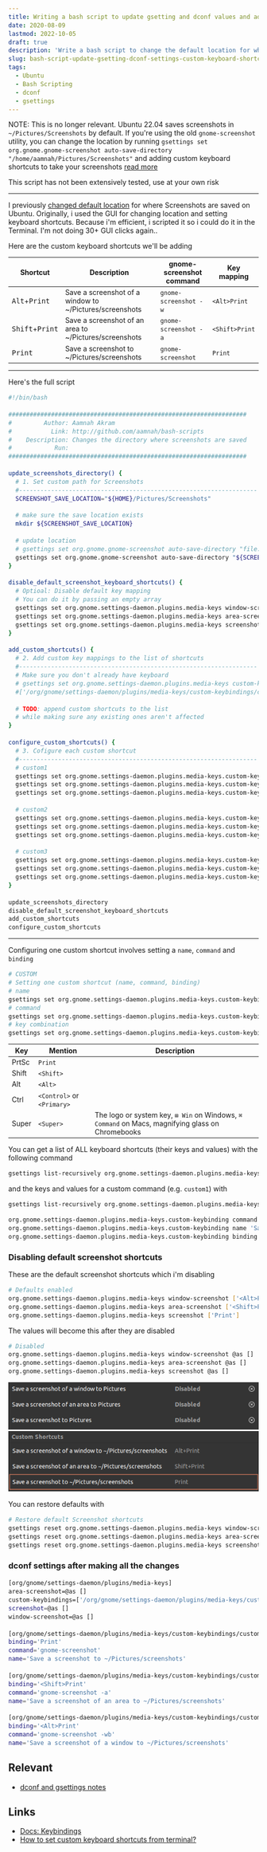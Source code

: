 ```yaml
---
title: Writing a bash script to update gsetting and dconf values and adding custom keyboard shortcuts
date: 2020-08-09
lastmod: 2022-10-05
draft: true
description: 'Write a bash script to change the default location for where screenshots are saved on Ubuntu. Involves setting the location path, disabling default keyboard shortcuts for screenshots and adding custom key bindings that use `gnome-screenshot` to take screenshots'
slug: bash-script-update-gsetting-dconf-settings-custom-keyboard-shortcuts-bindings
tags:
  - Ubuntu
  - Bash Scripting
  - dconf
  - gsettings
---
```


NOTE: This is no longer relevant. Ubuntu 22.04 saves screenshots in `~/Pictures/Screenshots` by default. If you're using the old `gnome-screenshot` utility, you can change the location by running `gsettings set org.gnome.gnome-screenshot auto-save-directory "/home/aamnah/Pictures/Screenshots"` and adding custom keyboard shortcuts to take your screenshots [read more](/change-default-screenshot-save-location)

This script has not been extensively tested, use at your own risk

---

I previously [changed default location](link-to-other-article) for where Screenshots are saved on Ubuntu. Originally, i used the GUI for changing location and setting keyboard shortcuts. Because i'm efficient, i scripted it so i could do it in the Terminal. I'm not doing 30+ GUI clicks again..

Here are the custom keyboard shortcuts we'll be adding

| Shortcut                          | Description                                             | gnome-screenshot command | Key mapping    |
| --------------------------------- | ------------------------------------------------------- | ------------------------ | -------------- |
| <kbd>Alt</kbd>+<kbd>Print</kbd>   | Save a screenshot of a window to ~/Pictures/screenshots | `gnome-screenshot -w`    | `<Alt>Print`   |
| <kbd>Shift</kbd>+<kbd>Print</kbd> | Save a screenshot of an area to ~/Pictures/screenshots  | `gnome-screenshot -a`    | `<Shift>Print` |
| <kbd>Print</kbd>                  | Save a screenshot to ~/Pictures/screenshots             | `gnome-screenshot`       | `Print`        |

---

Here's the full script

```bash
#!/bin/bash

###################################################################
#         Author: Aamnah Akram
#           Link: http://github.com/aamnah/bash-scripts
#    Description: Changes the directory where screenshots are saved
#            Run:
###################################################################

update_screenshots_directory() {
  # 1. Set custom path for Screenshots
  #-------------------------------------------------------------------
  SCREENSHOT_SAVE_LOCATION="${HOME}/Pictures/Screenshots"

  # make sure the save location exists
  mkdir ${SCREENSHOT_SAVE_LOCATION}

  # update location
  # gsettings set org.gnome.gnome-screenshot auto-save-directory "file:///${SCREENSHOT_SAVE_LOCATION}"
  gsettings set org.gnome.gnome-screenshot auto-save-directory "${SCREENSHOT_SAVE_LOCATION}"
}

disable_default_screenshot_keyboard_shortcuts() {
  # Optioal: Disable default key mapping
  # You can do it by passing an empty array
  gsettings set org.gnome.settings-daemon.plugins.media-keys window-screenshot []
  gsettings set org.gnome.settings-daemon.plugins.media-keys area-screenshot []
  gsettings set org.gnome.settings-daemon.plugins.media-keys screenshot []
}

add_custom_shortcuts() {
  # 2. Add custom key mappings to the list of shortcuts
  #-------------------------------------------------------------------
  # Make sure you don't already have keyboard
  # gsettings set org.gnome.settings-daemon.plugins.media-keys custom-keybindings "[<altered_list>]"
  #['/org/gnome/settings-daemon/plugins/media-keys/custom-keybindings/custom0/', '/org/gnome/settings-daemon/plugins/media-keys/custom-keybindings/custom1/']

  # TODO: append custom shortcuts to the list
  # while making sure any existing ones aren't affected
}

configure_custom_shortcuts() {
  # 3. Cofigure each custom shortcut
  #-------------------------------------------------------------------
  # custom1
  gsettings set org.gnome.settings-daemon.plugins.media-keys.custom-keybinding:/org/gnome/settings-daemon/plugins/media-keys/custom-keybindings/custom1/ name 'Save a screenshot to ~/Pictures/screenshots'
  gsettings set org.gnome.settings-daemon.plugins.media-keys.custom-keybinding:/org/gnome/settings-daemon/plugins/media-keys/custom-keybindings/custom1/ command 'gnome-screenshot'
  gsettings set org.gnome.settings-daemon.plugins.media-keys.custom-keybinding:/org/gnome/settings-daemon/plugins/media-keys/custom-keybindings/custom1/ binding 'Print'

  # custom2
  gsettings set org.gnome.settings-daemon.plugins.media-keys.custom-keybinding:/org/gnome/settings-daemon/plugins/media-keys/custom-keybindings/custom2/ name 'Save a screenshot of an area to ~/Pictures/screenshots'
  gsettings set org.gnome.settings-daemon.plugins.media-keys.custom-keybinding:/org/gnome/settings-daemon/plugins/media-keys/custom-keybindings/custom2/ command 'gnome-screenshot -a'
  gsettings set org.gnome.settings-daemon.plugins.media-keys.custom-keybinding:/org/gnome/settings-daemon/plugins/media-keys/custom-keybindings/custom2/ binding '<Shift>Print'

  # custom3
  gsettings set org.gnome.settings-daemon.plugins.media-keys.custom-keybinding:/org/gnome/settings-daemon/plugins/media-keys/custom-keybindings/custom3/ name 'Save a screenshot of a window to ~/Pictures/screenshots'
  gsettings set org.gnome.settings-daemon.plugins.media-keys.custom-keybinding:/org/gnome/settings-daemon/plugins/media-keys/custom-keybindings/custom3/ command 'gnome-screenshot -w'
  gsettings set org.gnome.settings-daemon.plugins.media-keys.custom-keybinding:/org/gnome/settings-daemon/plugins/media-keys/custom-keybindings/custom3/ binding '<Alt>Print'
}

update_screenshots_directory
disable_default_screenshot_keyboard_shortcuts
add_custom_shortcuts
configure_custom_shortcuts
```

---

Configuring one custom shortcut involves setting a `name`, `command` and `binding`

```bash
# CUSTOM
# Setting one custom shortcut (name, command, binding)
# name
gsettings set org.gnome.settings-daemon.plugins.media-keys.custom-keybinding:/org/gnome/settings-daemon/plugins/media-keys/custom-keybindings/custom1/ name '<newname>'
# command
gsettings set org.gnome.settings-daemon.plugins.media-keys.custom-keybinding:/org/gnome/settings-daemon/plugins/media-keys/custom-keybindings/custom1/ command '<newcommand>'
# key combination
gsettings set org.gnome.settings-daemon.plugins.media-keys.custom-keybinding:/org/gnome/settings-daemon/plugins/media-keys/custom-keybindings/custom1/ binding '<key_combination>'
```

| Key   | Mention                    | Description                                                                                      |
| ----- | -------------------------- | ------------------------------------------------------------------------------------------------ |
| PrtSc | `Print`                    |                                                                                                  |
| Shift | `<Shift>`                  |                                                                                                  |
| Alt   | `<Alt>`                    |                                                                                                  |
| Ctrl  | `<Control>` or `<Primary>` |                                                                                                  |
| Super | `<Super>`                  | The logo or system key, `⊞ Win` on Windows, `⌘ Command` on Macs, magnifying glass on Chromebooks |

You can get a list of ALL keyboard shortcuts (their keys and values) with the following command

```bash
gsettings list-recursively org.gnome.settings-daemon.plugins.media-keys
```

and the keys and values for a custom command (e.g. `custom1`) with

```bash
gsettings list-recursively org.gnome.settings-daemon.plugins.media-keys.custom-keybinding:/org/gnome/settings-daemon/plugins/media-keys/custom-keybindings/custom1/
```

```bash
org.gnome.settings-daemon.plugins.media-keys.custom-keybinding command 'gnome-screenshot -a'
org.gnome.settings-daemon.plugins.media-keys.custom-keybinding name 'Save a screenshot of an area to ~/Pictures/screenshots'
org.gnome.settings-daemon.plugins.media-keys.custom-keybinding binding '<Shift>Print'
```

### Disabling default screenshot shortcuts

These are the default screenshot shortcuts which i'm disabling

```bash
# Defaults enabled
org.gnome.settings-daemon.plugins.media-keys window-screenshot ['<Alt>Print']
org.gnome.settings-daemon.plugins.media-keys area-screenshot ['<Shift>Print']
org.gnome.settings-daemon.plugins.media-keys screenshot ['Print']
```

The values will become this after they are disabled

```bash
# Disabled
org.gnome.settings-daemon.plugins.media-keys window-screenshot @as []
org.gnome.settings-daemon.plugins.media-keys area-screenshot @as []
org.gnome.settings-daemon.plugins.media-keys screenshot @as []
```

![disable default screenshot shortcuts](./images/disable_default_screenshot_shortcuts.png)
![custom screenshot shortcuts](./images/custom_screenshot_shortcuts.png)

You can restore defaults with

```bash
# Restore default Screenshot shortcuts
gsettings reset org.gnome.settings-daemon.plugins.media-keys window-screenshot
gsettings reset org.gnome.settings-daemon.plugins.media-keys area-screenshot
gsettings reset org.gnome.settings-daemon.plugins.media-keys screenshot
```

### dconf settings after making all the changes

```sh
[org/gnome/settings-daemon/plugins/media-keys]
area-screenshot=@as []
custom-keybindings=['/org/gnome/settings-daemon/plugins/media-keys/custom-keybindings/custom0/', '/org/gnome/settings-daemon/plugins/media-keys/custom-keybindings/custom1/', '/org/gnome/settings-daemon/plugins/media-keys/custom-keybindings/custom2/']
screenshot=@as []
window-screenshot=@as []

[org/gnome/settings-daemon/plugins/media-keys/custom-keybindings/custom0]
binding='Print'
command='gnome-screenshot'
name='Save a screenshot to ~/Pictures/screenshots'

[org/gnome/settings-daemon/plugins/media-keys/custom-keybindings/custom1]
binding='<Shift>Print'
command='gnome-screenshot -a'
name='Save a screenshot of an area to ~/Pictures/screenshots'

[org/gnome/settings-daemon/plugins/media-keys/custom-keybindings/custom2]
binding='<Alt>Print'
command='gnome-screenshot -wb'
name='Save a screenshot of a window to ~/Pictures/screenshots'
```

## Relevant

- [dconf and gsettings notes](/dconf-gsettings-notes)

## Links

- [Docs: Keybindings](https://wiki.ubuntu.com/Keybindings)
- [How to set custom keyboard shortcuts from terminal?](https://askubuntu.com/a/597414/897311)
